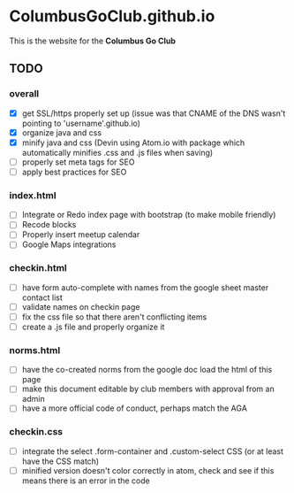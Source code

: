 # ColumbusGoClub.github.io

This is the website for the **Columbus Go Club**

## TODO  

### overall  
- [x] get SSL/https properly set up (issue was that CNAME of the DNS wasn't pointing to 'username'.github.io)
- [x] organize java and css
- [x] minify java and css (Devin using Atom.io with package which automatically minifies .css and .js files when saving)
- [ ] properly set meta tags for SEO
- [ ] apply best practices for SEO  

### index.html  
- [ ] Integrate or Redo index page with bootstrap (to make mobile friendly)
- [ ] Recode blocks
- [ ] Properly insert meetup calendar
- [ ] Google Maps integrations  

### checkin.html  
- [ ] have form auto-complete with names from the google sheet master contact list
- [ ] validate names on checkin page
- [ ] fix the css file so that there aren't conflicting items
- [ ] create a .js file and properly organize it  

### norms.html  
- [ ] have the co-created norms from the google doc load the html of this page
- [ ] make this document editable by club members with approval from an admin  
- [ ] have a more official code of conduct, perhaps match the AGA

### checkin.css
- [ ] integrate the select .form-container and .custom-select CSS (or at least have the CSS match)
- [ ] minified version doesn't color correctly in atom, check and see if this means there is an error in the code

